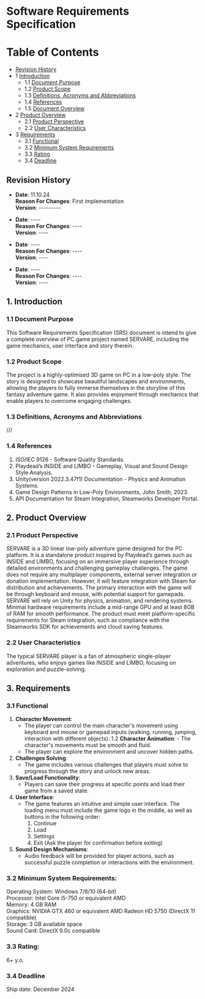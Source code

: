 # Software Requirements Specification

Table of Contents
=================
* [Revision History](#revision-history)
* 1 [Introduction](#1-introduction)
  * 1.1 [Document Purpose](#11-document-purpose)
  * 1.2 [Product Scope](#12-product-scope)
  * 1.3 [Definitions, Acronyms and Abbreviations](#13-definitions-acronyms-and-abbreviations)
  * 1.4 [References](#14-references)
  * 1.5 [Document Overview](#15-document-overview)
* 2 [Product Overview](#2-product-overview)
  * 2.1 [Product Perspective](#21-product-perspective)
  * 2.2 [User Characteristics](#24-user-characteristics)
* 3 [Requirements](#3-requirements)
  * 3.1 [Functional](#31-functional)
  * 3.2 [Minimum System Requirements](#32-minimum-system-requirements)
  * 3.3 [Rating](#33-rating)
  * 3.4 [Deadline](#34-deadline)



## Revision History

- **Date**: 11.10.24  
  **Reason For Changes**: First implementation  
  **Version**: ---------  

- **Date**: ----  
  **Reason For Changes**: ----  
  **Version**: ----  

- **Date**: ----  
  **Reason For Changes**: ----  
  **Version**: ----  

- **Date**: ----  
  **Reason For Changes**: ----  
  **Version**: ----  



## 1. Introduction

### 1.1 Document Purpose
This Software Requirements Specification (SRS) document is intend to give a complete overview of PC game project named SERVARE, including the game mechanics, user interface and story therein.

### 1.2 Product Scope
The project is a highly-optimised 3D game on PC in a low-poly style. The story is designed to showcase beautiful landscapes and environments, allowing the players to fully immerse themselves in the storyline of this fantasy adventure game. It also provides enjoyment through mechanics that enable players to overcome engaging challenges.

### 1.3 Definitions, Acronyms and Abbreviations
///

### 1.4 References
1. ISO/IEC 9126 - Software Quality Standards.
2. Playdead’s INSIDE and LIMBO - Gameplay, Visual and Sound Design Style Analysis.
3. Unity(version 2022.3.47f1) Documentation - Physics and Animation Systems.
4. Game Design Patterns in Low-Poly Environments, John Smith, 2023.
5. API Documentation for Steam Integration, Steamworks Developer Portal.



## 2. Product Overview

### 2.1 Product Perspective
SERVARE is a 3D linear low-poly adventure game designed for the PC platform. It is a standalone product inspired by Playdead’s games such as INSIDE and LIMBO, focusing on an immersive player experience through detailed environments and challenging gameplay challenges. The game does not require any multiplayer components, external server integration or donation implementation. However, it will feature integration with Steam for distribution and achievements. The primary interaction with the game will be through keyboard and mouse, with potential support for gamepads. SERVARE will rely on Unity for physics, animation, and rendering systems. Minimal hardware requirements include a mid-range GPU and at least 8GB of RAM for smooth performance. The product must meet platform-specific requirements for Steam integration, such as compliance with the Steamworks SDK for achievements and cloud saving features.

### 2.2 User Characteristics
The typical SERVARE player is a fan of atmospheric single-player adventures, who enjoys games like INSIDE and LIMBO, focusing on exploration and puzzle-solving.



## 3. Requirements

### 3.1 Functional
1. **Character Movement**: 
   - The player can control the main character's movement using keyboard and mouse or gamepad inputs (walking, running, jumping, interaction with different objects).
         1.2 **Character Animation**: 
             - The character's movements must be smooth and fluid.
   - The player can explore the environment and uncover hidden paths.
3. **Challenges Solving**: 
   - The game includes various challenges that players must solve to progress through the story and unlock new areas.
4. **Save/Load Functionality**: 
   - Players can save their progress at specific points and load their game from a saved state.
5. **User Interface**: 
   - The game features an intuitive and simple user interface. The loading menu must include the game logo in the middle, as well as buttons in the following order:
     1) Continue
     2) Load
     3) Settings
     4) Exit (Ask the player for confirmation before exiting)
6. **Sound Design Mechanisms**: 
   - Audio feedback will be provided for player actions, such as successful puzzle completion or interactions with the environment.

### 3.2 Minimum System Requirements:
Operating System: Windows 7/8/10 (64-bit)  
Processor: Intel Core i5-750 or equivalent AMD  
Memory: 4 GB RAM  
Graphics: NVIDIA GTX 460 or equivalent AMD Radeon HD 5750 (DirectX 11 compatible)  
Storage: 3 GB available space  
Sound Card: DirectX 9.0c compatible  

### 3.3 Rating: 
6+ y.o.

### 3.4 Deadline
Ship date: December 2024
